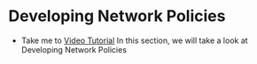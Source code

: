 # Developing Network Policies
  - Take me to [Video Tutorial](https://kodekloud.com/courses/1378608/lectures/31704411)
  In this section, we will take a look at Developing Network Policies
